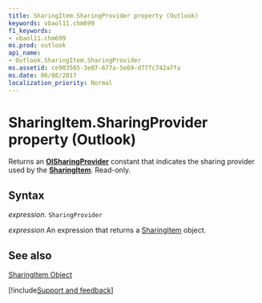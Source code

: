 ```yaml
---
title: SharingItem.SharingProvider property (Outlook)
keywords: vbaol11.chm699
f1_keywords:
- vbaol11.chm699
ms.prod: outlook
api_name:
- Outlook.SharingItem.SharingProvider
ms.assetid: ce903565-3e07-677a-5e69-d77fc742a7fa
ms.date: 06/08/2017
localization_priority: Normal
---
```



# SharingItem.SharingProvider property (Outlook)

Returns an  **[OlSharingProvider](Outlook.OlSharingProvider.md)** constant that indicates the sharing provider used by the **[SharingItem](Outlook.SharingItem.md)**. Read-only.


## Syntax

_expression_. `SharingProvider`

 _expression_ An expression that returns a [SharingItem](Outlook.SharingItem.md) object.


## See also


[SharingItem Object](Outlook.SharingItem.md)

[!include[Support and feedback](~/includes/feedback-boilerplate.md)]